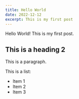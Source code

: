 ```yaml
---
title: Hello World
date: 2022-12-12
excerpt: This is my first post
---
```


Hello World! This is my first post.

## This is a heading 2

This is a paragraph.

This is a list:

- Item 1
- Item 2
- Item 3
